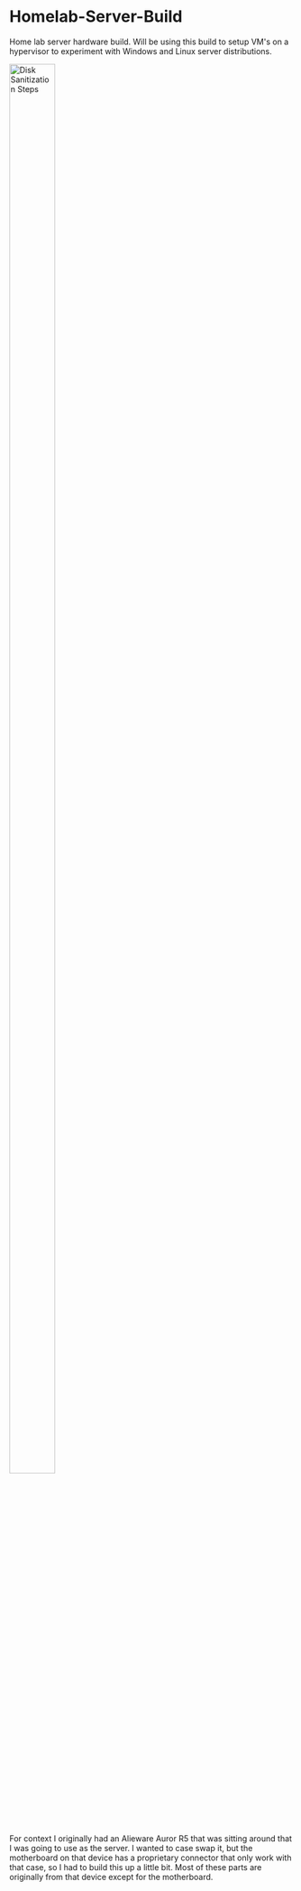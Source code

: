 # Homelab-Server-Build
Home lab server hardware build. Will be using this build to setup VM's on a hypervisor to experiment with Windows and Linux server distributions.

<img src="https://imgur.com/xf441SI.png" height="80%" width="40%" alt="Disk Sanitization Steps"/>

For context I originally had an Alieware Auror R5 that was sitting around that I was going to use as the server. I wanted to case swap it, but the motherboard on that device has a proprietary connector that only work with that case, so I had to build this up a little bit. Most of these parts are originally from that device except for the motherboard. 
